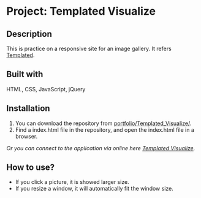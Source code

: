 # Project: Templated Visualize

## Description

This is practice on a responsive site for an image gallery. It refers [Templated](https://templated.co/visualize).

## Built with

HTML, CSS, JavaScript, jQuery

## Installation

1. You can download the repository from
[portfolio/Templated_Visualize/](https://github.com/leachung/portfolio/tree/master/Templated_Visualize/).
2. Find a index.html file in the repository, and open the index.html file in a browser.

*Or you can connect to the application via online here [Templated Visualize](https://leachung.github.io/portfolio/Templated_Visualize/index.html).*

## How to use?

  - If you click a picture, it is showed larger size.
  - If you resize a window, it will automatically fit the window size.
